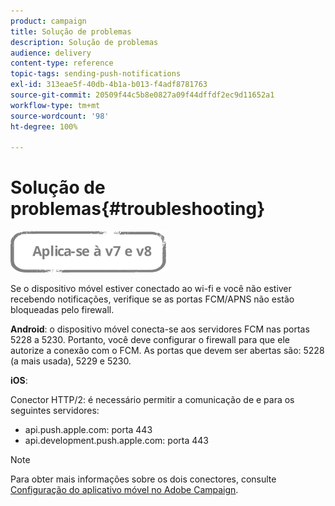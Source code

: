 ```yaml
---
product: campaign
title: Solução de problemas
description: Solução de problemas
audience: delivery
content-type: reference
topic-tags: sending-push-notifications
exl-id: 313eae5f-40db-4b1a-b013-f4adf8781763
source-git-commit: 20509f44c5b8e0827a09f44dffdf2ec9d11652a1
workflow-type: tm+mt
source-wordcount: '98'
ht-degree: 100%

---
```


# Solução de problemas{#troubleshooting}

![](../../assets/common.svg)

Se o dispositivo móvel estiver conectado ao wi-fi e você não estiver recebendo notificações, verifique se as portas FCM/APNS não estão bloqueadas pelo firewall.

**Android**: o dispositivo móvel conecta-se aos servidores FCM nas portas 5228 a 5230. Portanto, você deve configurar o firewall para que ele autorize a conexão com o FCM. As portas que devem ser abertas são: 5228 (a mais usada), 5229 e 5230.

**iOS**:

Conector HTTP/2: é necessário permitir a comunicação de e para os seguintes servidores:

* api.push.apple.com: porta 443
* api.development.push.apple.com: porta 443

>[!NOTE]
>
>Para obter mais informações sobre os dois conectores, consulte [Configuração do aplicativo móvel no Adobe Campaign](configuring-the-mobile-application.md).
